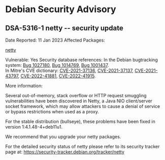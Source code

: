 
Debian Security Advisory
========================


DSA-5316-1 netty -- security update
-----------------------------------



Date Reported:
11 Jan 2023
Affected Packages:

[netty](https://packages.debian.org/src:netty)

Vulnerable:
Yes
Security database references:
In the Debian bugtracking system: [Bug 1027180](https://bugs.debian.org/cgi-bin/bugreport.cgi?bug=1027180), [Bug 1014769](https://bugs.debian.org/cgi-bin/bugreport.cgi?bug=1014769), [Bug 1001437](https://bugs.debian.org/cgi-bin/bugreport.cgi?bug=1001437).  
In Mitre's CVE dictionary: [CVE-2021-37136](https://security-tracker.debian.org/tracker/CVE-2021-37136), [CVE-2021-37137](https://security-tracker.debian.org/tracker/CVE-2021-37137), [CVE-2021-43797](https://security-tracker.debian.org/tracker/CVE-2021-43797), [CVE-2022-41881](https://security-tracker.debian.org/tracker/CVE-2022-41881), [CVE-2022-41915](https://security-tracker.debian.org/tracker/CVE-2022-41915).  

More information:

Several out-of-memory, stack overflow or HTTP request smuggling vulnerabilities
have been discovered in Netty, a Java NIO client/server socket framework, which
may allow attackers to cause a denial of service or bypass restrictions when
used as a proxy.


For the stable distribution (bullseye), these problems have been fixed in
version 1:4.1.48-4+deb11u1.


We recommend that you upgrade your netty packages.


For the detailed security status of netty please refer to
its security tracker page at:
<https://security-tracker.debian.org/tracker/netty>





